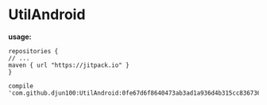 # UtilAndroid
**usage:**

    repositories {
    // ...
    maven { url "https://jitpack.io" }
    }

    compile 'com.github.djun100:UtilAndroid:0fe67d6f8640473ab3ad1a936d4b315cc8367363'